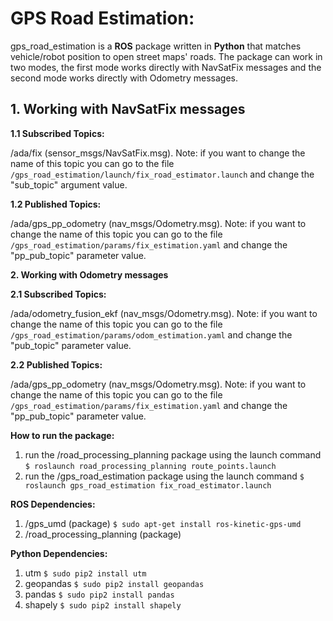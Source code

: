 # GPS Road Estimation:

gps_road_estimation is a **ROS** package written in **Python** that matches vehicle/robot position to open street maps' roads. The package can work in two modes, the first mode works directly with NavSatFix messages and the second mode works directly with Odometry messages.

## 1. Working with NavSatFix messages

**1.1 Subscribed Topics:**

/ada/fix (sensor_msgs/NavSatFix.msg). Note: if you want to change the name of this topic you can go to the file `/gps_road_estimation/launch/fix_road_estimator.launch` and change the "sub_topic" argument value.

**1.2 Published Topics:**

/ada/gps_pp_odometry (nav_msgs/Odometry.msg). Note: if you want to change the name of this topic you can go to the file `/gps_road_estimation/params/fix_estimation.yaml` and change the "pp_pub_topic" parameter value.

**2. Working with Odometry messages**

**2.1 Subscribed Topics:**

/ada/odometry_fusion_ekf (nav_msgs/Odometry.msg). Note: if you want to change the name of this topic you can go to the file `/gps_road_estimation/params/odom_estimation.yaml` and change the "pub_topic" parameter value.

**2.2 Published Topics:**

/ada/gps_pp_odometry (nav_msgs/Odometry.msg). Note: if you want to change the name of this topic you can go to the file `/gps_road_estimation/params/fix_estimation.yaml` and change the "pp_pub_topic" parameter value.

**How to run the package:**

1. run the /road_processing_planning package using the launch command `$ roslaunch road_processing_planning route_points.launch`
2. run the /gps_road_estimation package using the launch command `$ roslaunch gps_road_estimation fix_road_estimator.launch`

**ROS Dependencies:**

1. /gps_umd (package) `$ sudo apt-get install ros-kinetic-gps-umd`
2. /road_processing_planning (package)

**Python Dependencies:**

1. utm `$ sudo pip2 install utm`
2. geopandas `$ sudo pip2 install geopandas`
3. pandas `$ sudo pip2 install pandas`
4. shapely `$ sudo pip2 install shapely`
